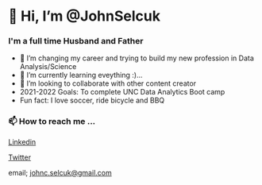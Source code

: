 # 👋 Hi, I’m @JohnSelcuk

### I'm a full time Husband and Father
- 👀 I’m changing my career and trying to build my new profession in Data Analysis/Science 
- 🌱 I’m currently learning eveything :)...
- 💞️ I’m looking to collaborate with other content creator
- 2021-2022 Goals: To complete UNC Data Analytics Boot camp
- Fun fact: I love soccer, ride bicycle and BBQ 

### 📫 How to reach me ...


[Linkedin](https://www.linkedin.com/in/john-cihan-selcuk)

[Twitter](https://twitter.com/cihan_john)

email; johnc.selcuk@gmail.com
<!---
JohnCselcuk/JohnCselcuk is a ✨ special ✨ repository because its `README.md` (this file) appears on your GitHub profile.
You can click the Preview link to take a look at your changes.
--->
